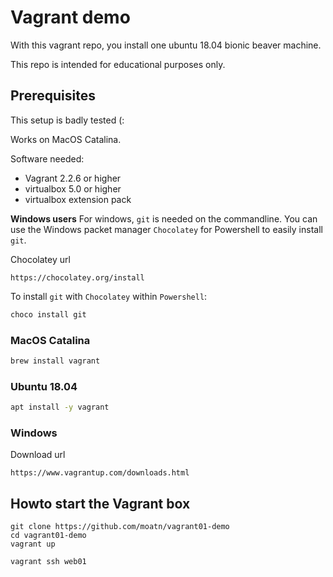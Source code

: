 # Vagrant demo

With this vagrant repo, you install one ubuntu 18.04 bionic beaver machine. 

This repo is intended for educational purposes only. 

## Prerequisites

This setup is badly tested (: 

Works on MacOS Catalina.

Software needed:

- Vagrant 2.2.6 or higher
- virtualbox 5.0 or higher
- virtualbox extension pack

__Windows users__
For windows, `git` is needed on the commandline. You can use the Windows packet manager `Chocolatey` for Powershell to easily install `git`. 

Chocolatey url
```
https://chocolatey.org/install
```

To install `git` with `Chocolatey` within `Powershell`:
```powershell
choco install git
```

### MacOS Catalina

```bash
brew install vagrant
```

### Ubuntu 18.04

```bash 
apt install -y vagrant
```

### Windows 

Download url
```
https://www.vagrantup.com/downloads.html
```

## Howto start the Vagrant box

```
git clone https://github.com/moatn/vagrant01-demo
cd vagrant01-demo
vagrant up
```

```
vagrant ssh web01
```
